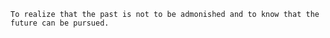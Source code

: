 `To realize that the past is not to be admonished and to know that the future can be pursued.`

<!---
MuiseDestiny/MuiseDestiny is a ✨ special ✨ repository because its `README.md` (this file) appears on your GitHub profile.
You can click the Preview link to take a look at your changes.
--->
